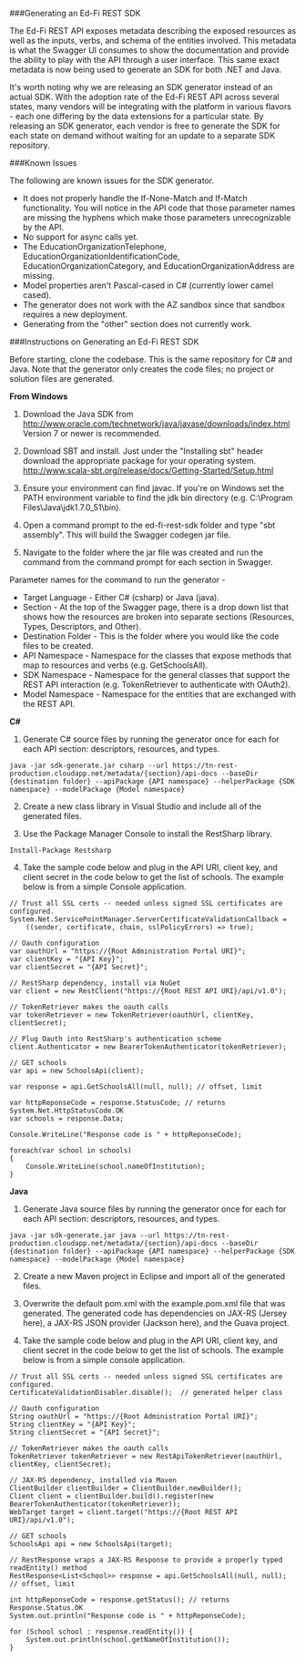 ###Generating an Ed-Fi REST SDK

The Ed-Fi REST API exposes metadata describing the exposed resources as well as the inputs, verbs, and schema of the entities involved. This metadata is what the Swagger UI consumes to show the documentation and provide the ability to play with the API through a user interface. This same exact metadata is now being used to generate an SDK for both .NET and Java.

It's worth noting why we are releasing an SDK generator instead of an actual SDK. With the adoption rate of the Ed-Fi REST API across several states, many vendors will be integrating with the platform in various flavors - each one differing by the data extensions for a particular state. By releasing an SDK generator, each vendor is free to generate the SDK for each state on demand without waiting for an update to a separate SDK repository.

###Known Issues

The following are known issues for the SDK generator.

* It does not properly handle the If-None-Match and If-Match functionality. You will notice in the API code that those parameter names are missing the hyphens which make those parameters unrecognizable by the API.
* No support for async calls yet.
* The EducationOrganizationTelephone, EducationOrganizationIdentificationCode, EducationOrganizationCategory, and EducationOrganizationAddress are missing.
* Model properties aren't Pascal-cased in C# (currently lower camel cased).
* The generator does not work with the AZ sandbox since that sandbox requires a new deployment.
* Generating from the "other" section does not currently work.

###Instructions on Generating an Ed-Fi REST SDK

Before starting, clone the codebase. This is the same repository for C# and Java. Note that the generator only creates the code files; no project or solution files are generated.

**From Windows**

1) Download the Java SDK from http://www.oracle.com/technetwork/java/javase/downloads/index.html Version 7 or newer is recommended.

2) Download SBT and install. Just under the "Installing sbt" header download the appropriate package for your operating system. http://www.scala-sbt.org/release/docs/Getting-Started/Setup.html

3) Ensure your environment can find javac. If you're on Windows set the PATH environment variable to find the jdk bin directory (e.g. C:\Program Files\Java\jdk1.7.0_51\bin).

4) Open a command prompt to the ed-fi-rest-sdk folder and type "sbt assembly". This will build the Swagger codegen jar file.

5) Navigate to the folder where the jar file was created and run the command from the command prompt for each section in Swagger.

Parameter names for the command to run the generator -

* Target Language - Either C# (csharp) or Java (java).
* Section  - At the top of the Swagger page, there is a drop down list that shows how the resources are broken into separate sections (Resources, Types, Descriptors, and Other).
* Destination Folder - This is the folder where you would like the code files to be created.
* API Namespace - Namespace for the classes that expose methods that map to resources and verbs (e.g. GetSchoolsAll).
* SDK Namespace - Namespace for the general classes that support the REST API interaction (e.g. TokenRetriever to authenticate with OAuth2).
* Model Namespace - Namespace for the entities that are exchanged with the REST API.

**C#**

1) Generate C# source files by running the generator once for each for each API section: descriptors, resources, and types.

```
java -jar sdk-generate.jar csharp --url https://tn-rest-production.cloudapp.net/metadata/{section}/api-docs --baseDir {destination folder} --apiPackage {API namespace} --helperPackage {SDK namespace} --modelPackage {Model namespace}
```

2) Create a new class library in Visual Studio and include all of the generated files.

3) Use the Package Manager Console to install the RestSharp library.

```
Install-Package Restsharp
```

4) Take the sample code below and plug in the API URI, client key, and client secret in the code below to get the list of schools. The example below is from a simple Console application.

```
// Trust all SSL certs -- needed unless signed SSL certificates are configured.
System.Net.ServicePointManager.ServerCertificateValidationCallback =
    ((sender, certificate, chain, sslPolicyErrors) => true);

// Oauth configuration
var oauthUrl = "https://{Root Administration Portal URI}";
var clientKey = "{API Key}";
var clientSecret = "{API Secret}";

// RestSharp dependency, install via NuGet
var client = new RestClient("https://{Root REST API URI}/api/v1.0");

// TokenRetriever makes the oauth calls
var tokenRetriever = new TokenRetriever(oauthUrl, clientKey, clientSecret);

// Plug Oauth into RestSharp's authentication scheme
client.Authenticator = new BearerTokenAuthenticator(tokenRetriever);

// GET schools
var api = new SchoolsApi(client);

var response = api.GetSchoolsAll(null, null); // offset, limit

var httpReponseCode = response.StatusCode; // returns System.Net.HttpStatusCode.OK
var schools = response.Data;

Console.WriteLine("Response code is " + httpReponseCode);

foreach(var school in schools)
{
    Console.WriteLine(school.nameOfInstitution);
}
```

**Java**

1) Generate Java source files by running the generator once for each for each API section: descriptors, resources, and types.

```
java -jar sdk-generate.jar java --url https://tn-rest-production.cloudapp.net/metadata/{section}/api-docs --baseDir {destination folder} --apiPackage {API namespace} --helperPackage {SDK namespace} --modelPackage {Model namespace}
```

2) Create a new Maven project in Eclipse and import all of the generated files.

3) Overwrite the default pom.xml with the example.pom.xml file that was generated. The generated code has dependencies on JAX-RS (Jersey here), a JAX-RS JSON provider (Jackson here), and the Guava project.

4) Take the sample code below and plug in the API URI, client key, and client secret in the code below to get the list of schools. The example below is from a simple console application.

```
// Trust all SSL certs -- needed unless signed SSL certificates are configured.
CertificateValidationDisabler.disable();  // generated helper class

// Oauth configuration
String oauthUrl = "https://{Root Administration Portal URI}";
String clientKey = "{API Key}";
String clientSecret = "{API Secret}";

// TokenRetriever makes the oauth calls
TokenRetriever tokenRetriever = new RestApiTokenRetriever(oauthUrl, clientKey, clientSecret);

// JAX-RS dependency, installed via Maven
ClientBuilder clientBuilder = ClientBuilder.newBuilder();
Client client = clientBuilder.build().register(new BearerTokenAuthenticator(tokenRetriever));
WebTarget target = client.target("https://{Root REST API URI}/api/v1.0");

// GET schools
SchoolsApi api = new SchoolsApi(target);

// RestResponse wraps a JAX-RS Response to provide a properly typed readEntity() method
RestResponse<List<School>> response = api.GetSchoolsAll(null, null); // offset, limit

int httpReponseCode = response.getStatus(); // returns Response.Status.OK
System.out.println("Response code is " + httpReponseCode);

for (School school : response.readEntity()) {
    System.out.println(school.getNameOfInstitution());
}

```
